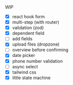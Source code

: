 WIP

- [x] react hook form
- [x] multi-step (with router)
- [x] validation (zod)
- [x] dependent field
- [ ] add fields
- [x] upload files (dropzone)
- [ ] overview before confirming
- [x] date picker
- [x] phone number validation
- [ ] async select
- [x] tailwind css
- [x] little state machine
